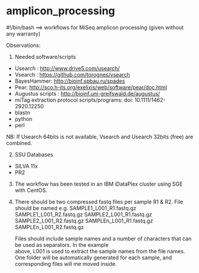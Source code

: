 # amplicon_processing #

#!/bin/bash ==>  workflows for MiSeq amplicon processing 
                 (given without any warranty)


Observations:

1) Needed software/scripts 

  - Usearch : http://www.drive5.com/usearch/
  - Vsearch : https://github.com/torognes/vsearch
  - BayesHammer: http://bioinf.spbau.ru/spades
  - Pear: http://sco.h-its.org/exelixis/web/software/pear/doc.html
  - Augustus scripts : http://bioinf.uni-greifswald.de/augustus/
  - miTag extraction protocol scripts/programs: doi: 10.1111/1462-2920.12250
  - blastn
  - python
  - perl

NB: If Usearch 64bits is not available, Vsearch and Usearch 32bits (free) are combined.

2) SSU Databases
  - SILVA 11x
  - PR2

3) The workflow has been tested in an IBM iDataPlex cluster using SGE with CentOS.

4) There should be two compressed fastq files per sample R1 & R2. File should be named e.g. 
   SAMPLE1_L001_R1.fastq.gz
   SAMPLE1_L001_R2.fastq.gz
   SAMPLE2_L001_R1.fastq.gz
   SAMPLE2_L001_R2.fastq.gz
   SAMPLEn_L001_R1.fastq.gz
   SAMPLEn_L001_R2.fastq.gz
   
   Files should include sample names and a number of characters that can be used as separators. In the example    
   above, L001 is used to extract the sample names from the file names. One folder will be automatically generated    for each sample, and corresponding files will me moved inside.
   
   
   
   
